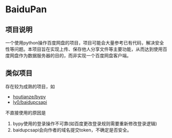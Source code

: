 # BaiduPan
## 项目说明
一个使用python操作百度网盘的项目，项目可能会大量参考已有代码，解决安全性等问题。本项目旨在实现上传、保存他人分享文件等主要功能，从而达到使用百度网盘作为数据服务器的目的，而非实现一个百度网盘客户端。

## 类似项目
存在较为成熟的项目，如
* [houtianze/bypy](https://github.com/houtianze/bypy)
* [ly0/baidupcsapi](https://github.com/ly0/baidupcsapi)

不直接使用的原因是
1. bypy使用的登录操作不可靠(如百度更改登录规则需要重新修改登录逻辑)
2. baidupcsapi会向作者的域名提交token，不确定是否安全。
